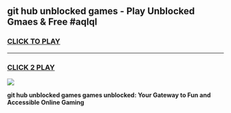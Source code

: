 
## git hub unblocked games - Play Unblocked Gmaes & Free #aqlql
<h3>
<a href="https://news.freeplayer.one?title=git_hub_unblocked_games&ref=24F">CLICK TO PLAY</a></h3>
<hr>

<h3>
<a href="https://news.freeplayer.one?title=git_hub_unblocked_games&ref=24F">CLICK 2 PLAY</a>
  
</h3>

<a href="https://news.freeplayer.one?title=git_hub_unblocked_games&ref=24F/"><img src="https://clearcache.store/games.png"></a>


**git hub unblocked games games unblocked: Your Gateway to Fun and Accessible Online Gaming**
